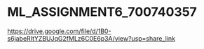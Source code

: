 # ML_ASSIGNMENT6_700740357


https://drive.google.com/file/d/1B0-s6jabeRItYZBUJqG2fMLz6C0E6p3A/view?usp=share_link
